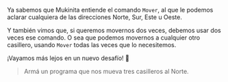 Ya sabemos que Mukinita entiende el comando `Mover`, al que le podemos aclarar cualquiera de las direcciones Norte, Sur, Este u Oeste. 

Y también vimos que, si queremos movernos dos veces, debemos usar dos veces ese comando. O sea que podemos movernos a cualquier otro casillero, usando `Mover` todas las veces que lo necesitemos.

¡Vayamos más lejos en un nuevo desafío! :muscle:

> Armá un programa que nos mueva tres casilleros al Norte. 
